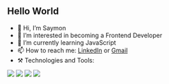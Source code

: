 ## Hello World
- 👋 Hi, I’m Saymon
- 📌 I’m interested in becoming a Frontend Developer
- 🌱 I’m currently learning JavaScript
- 📫 How to reach me: [LinkedIn](https://www.linkedin.com/in/saymon-victor-b31704213/) or [Gmail](mailto:saymonnnvict0r@gmail.com)
- ⚒️ Technologies and Tools:
<p>
    <img src="https://img.shields.io/badge/HTML5-E34F26?style=flat-square&logo=html5&logoColor=white" />
    <img src="https://img.shields.io/badge/CSS3-1572B6?style=flat-square&logo=css3&logoColor=white" />
    <img src="https://img.shields.io/badge/Sass-CC6699?style=flat-square&logo=sass&logoColor=white" />
    <img src="https://img.shields.io/badge/JavaScript-323330?style=flat-square&logo=javascript&logoColor=F7DF1E" />
</p> 
